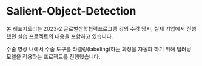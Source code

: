 # Salient-Object-Detection

본 레포지토리는 2023-2 글로벌산학협력프로그램 강의 수강 당시, 실제 기업에서 진행했던 실습 프로젝트의 내용을 포함하고 있습니다.

수술 영상 내에서 수술 도구를 라벨링(labeling)하는 과정을 자동화 하기 위해 딥러닝 모델을 적용하는 프로젝트를 진행했습니다.
